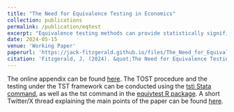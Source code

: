 ```yaml
---
title: "The Need for Equivalence Testing in Economics"
collection: publications
permalink: /publication/eqtest
excerpt: "Equivalence testing methods can provide statistically significant evidence that relationships are practically equal to zero. I demonstrate their necessity in a systematic reproduction of estimates defending 135 null claims made in 81 articles from top economics journals. 26-39% of these estimates cannot be significantly bounded beneath benchmark effect sizes. Though prediction platform data reveals that researchers find these equivalence testing 'failure rates' to be unacceptable, researchers actually expect unacceptably high failure rates, accurately predicting that failure rates exceed acceptable thresholds by around 23 percentage points. To obtain failure rates that researchers deem acceptable, one must contend that nearly half of published effect sizes in economics are practically equivalent to zero. Because such a claim is ludicrous, Type II error rates are likely quite high throughout economics. This paper provides economists with empirical justification, guidelines, and commands in Stata and R for conducting credible equivalence testing in future research."
date: 2024-05-15
venue: 'Working Paper'
paperurl: 'https://jack-fitzgerald.github.io/files/The_Need_for_Equivalence_Testing_in_Economics.pdf'
citation: 'Fitzgerald, J. (2024). &quot;The Need for Equivalence Testing in Economics.&quot; Working paper.'
---
```


The online appendix can be found [here](https://jack-fitzgerald.github.io/files/The_Need_for_Equivalence_Testing_in_Economics_Online_Appendix.pdf). The TOST procedure and the testing under the TST framework can be conducted using the [tsti Stata command](https://github.com/jack-fitzgerald/tsti), as well as the tst command in the [equivtest R package](https://github.com/jack-fitzgerald/equivtest). A short Twitter/X thread explaining the main points of the paper can be found [here](https://twitter.com/FitzgeraldJack_/status/1790715931502518339).
